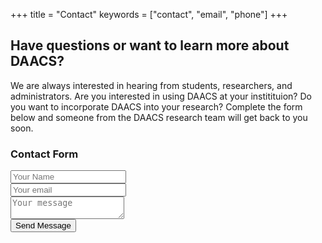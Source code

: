 +++
title = "Contact"
keywords = ["contact", "email", "phone"]
+++


<div class="container" id="contact">
<div class="row">
<div class="col-md-8">
<section>

<h1>Have questions or want to learn more about DAACS?</h1>

<p>We are always interested in hearing from students, researchers, and administrators. Are you interested in using DAACS at your institituion? Do you want to incorporate DAACS into your research? Complete the form below and someone from the DAACS research team will get back to you soon.</p>

<div class="heading"><h3>Contact Form</h3></div>

<div id="contact-message"></div>
<form method="POST" action="https://formspree.io/feedback@daacs.net">
<div class="row">
<div class="col-sm-6">
<div class="form-group">
<input type="text" name="name" placeholder="Your Name" class="form-control">
</div>
</div>
<div class="col-sm-6">
<div class="form-group">
<input type="email" name="email" placeholder="Your email" class="form-control">
</div>
</div>
<div class="col-sm-12">
<div class="form-group">
<textarea name="message" placeholder="Your message" class="form-control"></textarea>
</div>
</div>
<div class="col-sm-12 text-center">
<div class="form-group">
<button type="submit" class="btn btn-template-main">Send Message</button>
</div>
</div>
</form>
</section>
</div>
<div class="col-md-4">
<section>
<h3 class="text-uppercase"> </h3>
</section>
</div>
</div>
</div>
